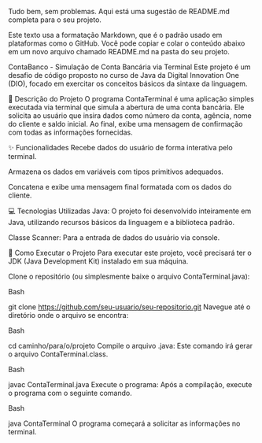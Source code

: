 Tudo bem, sem problemas. Aqui está uma sugestão de README.md completa para o seu projeto.

Este texto usa a formatação Markdown, que é o padrão usado em plataformas como o GitHub. Você pode copiar e colar o conteúdo abaixo em um novo arquivo chamado README.md na pasta do seu projeto.

ContaBanco - Simulação de Conta Bancária via Terminal
Este projeto é um desafio de código proposto no curso de Java da Digital Innovation One (DIO), focado em exercitar os conceitos básicos da sintaxe da linguagem.

📝 Descrição do Projeto
O programa ContaTerminal é uma aplicação simples executada via terminal que simula a abertura de uma conta bancária. Ele solicita ao usuário que insira dados como número da conta, agência, nome do cliente e saldo inicial. Ao final, exibe uma mensagem de confirmação com todas as informações fornecidas.

✨ Funcionalidades
Recebe dados do usuário de forma interativa pelo terminal.

Armazena os dados em variáveis com tipos primitivos adequados.

Concatena e exibe uma mensagem final formatada com os dados do cliente.

💻 Tecnologias Utilizadas
Java: O projeto foi desenvolvido inteiramente em Java, utilizando recursos básicos da linguagem e a biblioteca padrão.

Classe Scanner: Para a entrada de dados do usuário via console.

🚀 Como Executar o Projeto
Para executar este projeto, você precisará ter o JDK (Java Development Kit) instalado em sua máquina.

Clone o repositório (ou simplesmente baixe o arquivo ContaTerminal.java):

Bash

git clone https://github.com/seu-usuario/seu-repositorio.git
Navegue até o diretório onde o arquivo se encontra:

Bash

cd caminho/para/o/projeto
Compile o arquivo .java:
Este comando irá gerar o arquivo ContaTerminal.class.

Bash

javac ContaTerminal.java
Execute o programa:
Após a compilação, execute o programa com o seguinte comando.

Bash

java ContaTerminal
O programa começará a solicitar as informações no terminal.